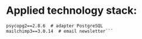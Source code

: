 

# Applied technology stack:
```Django==3.1.3
psycopg2==2.8.6  # adapter PostgreSQL
mailchimp3==3.0.14  # email newsletter```